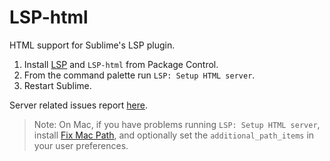 # LSP-html
HTML support for Sublime's LSP plugin.

1. Install [LSP](https://packagecontrol.io/packages/LSP) and `LSP-html` from Package Control.
2. From the command palette run `LSP: Setup HTML server`.
3. Restart Sublime.

Server related issues report [here](https://github.com/vscode-langservers/vscode-html-languageserver).

> Note: On Mac, if you have problems running `LSP: Setup HTML server`, install [Fix Mac Path](https://packagecontrol.io/packages/Fix%20Mac%20Path), and optionally set the `additional_path_items` in your user preferences.